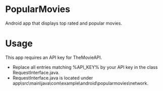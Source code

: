 # PopularMovies
Android app that displays top rated and popular movies.

# Usage
This app requires an API key for TheMovieAPI.
- Replace all entries matching %API_KEY% by your API key in the class RequestInterface.java.
- RequestInterface.java is located under app\src\main\java\com\example\android\popularmovies\network.
